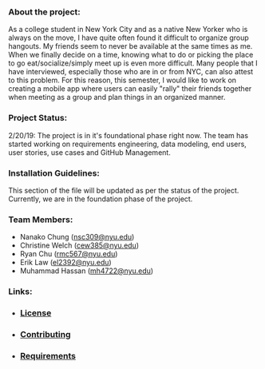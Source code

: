 ### **About the project:**
As a college student in New York City and as a native New Yorker who is always on the move, I have quite often found it difficult to organize group hangouts. My friends seem to never be available at the same times as me. When we finally decide on a time, knowing what to do or picking the place to go eat/socialize/simply meet up is even more difficult. Many people that I have interviewed, especially those who are in or from NYC, can also attest to this problem. For this reason, this semester, I would like to work on creating a mobile app where users can easily "rally" their friends together when meeting as a group and plan things in an organized manner.

### **Project Status:**
2/20/19: The project is in it's foundational phase right now. The team has started working on requirements engineering, data modeling, end users, user stories, use cases and GitHub Management.  


### **Installation Guidelines:**
This section of the file will be updated as per the status of the project. Currently, we are in the foundation phase of the project.

### **Team Members:**

* Nanako Chung (nsc309@nyu.edu)
* Christine Welch (cew385@nyu.edu)
* Ryan Chu (rmc567@nyu.edu)
* Erik Law (el2392@nyu.edu)
* Muhammad Hassan (mh4722@nyu.edu)

### **Links:**
* ### [**License**](https://github.com/nyu-software-engineering/rally/blob/master/LICENSE)
* ### [**Contributing**](https://github.com/nyu-software-engineering/rally/blob/master/CONTRIBUTING.md)
* ### [**Requirements**](https://github.com/nyu-software-engineering/rally/blob/master/REQUIREMENTS.md)

